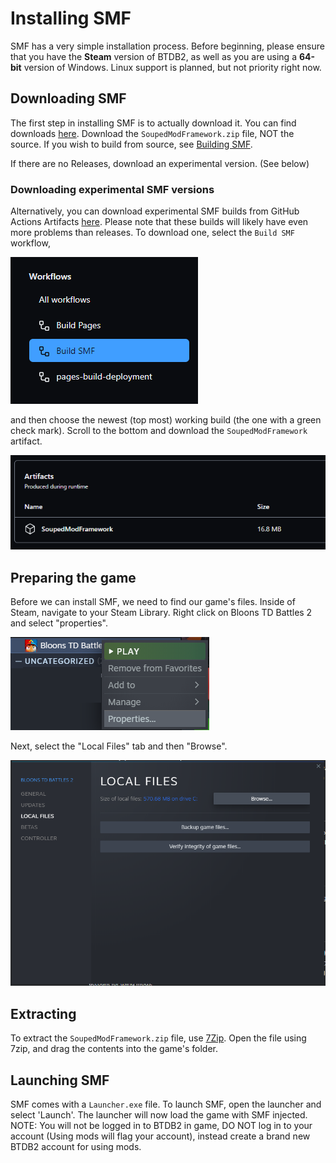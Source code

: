 # Installing SMF

SMF has a very simple installation process. Before beginning, please ensure that you have the **Steam** version of BTDB2, as well as you are using a **64-bit** version of Windows. Linux support is planned, but not priority right now.

## Downloading SMF

The first step in installing SMF is to actually download it. You can find downloads [here](https://github.com/DisabledMallis/SoupedModFramework/releases). Download the `SoupedModFramework.zip` file, NOT the source. If you wish to build from source, see [Building SMF](./build).

If there are no Releases, download an experimental version. (See below)

### Downloading experimental SMF versions

Alternatively, you can download experimental SMF builds from GitHub Actions Artifacts [here](https://github.com/DisabledMallis/SoupedModFramework/actions). Please note that these builds will likely have even more problems than releases. To download one, select the `Build SMF` workflow,

![](./img/workflows.png)

and then choose the newest (top most) working build (the one with a green check mark). Scroll to the bottom and download the `SoupedModFramework` artifact.

![](./img/artifacts.png)

## Preparing the game

Before we can install SMF, we need to find our game's files. Inside of Steam, navigate to your Steam Library. Right click on Bloons TD Battles 2 and select "properties".

![](./img/properties.png)

Next, select the "Local Files" tab and then "Browse".

![](./img/browse.png)

## Extracting

To extract the `SoupedModFramework.zip` file, use [7Zip](https://www.7-zip.org/). Open the file using 7zip, and drag the contents into the game's folder.

## Launching SMF

SMF comes with a `Launcher.exe` file. To launch SMF, open the launcher and select 'Launch'. The launcher will now load the game with SMF injected. NOTE: You will not be logged in to BTDB2 in game, DO NOT log in to your account (Using mods will flag your account), instead create a brand new BTDB2 account for using mods.
